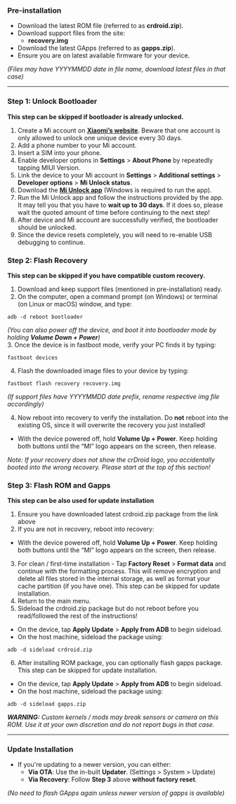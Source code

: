 ### Pre-installation
* Download the latest ROM file (referred to as **crdroid.zip**).
* Download support files from the site:
  - **recovery.img**
* Download the latest GApps (referred to as **gapps.zip**).
* Ensure you are on latest available firmware for your device.

*(Files may have YYYYMMDD date in file name, download latest files in that case)*

---

### Step 1: Unlock Bootloader
**This step can be skipped if bootloader is already unlocked.**

1. Create a Mi account on **[Xiaomi’s website](https://global.account.xiaomi.com/pass/register)**. Beware that one account is only allowed to unlock one unique device every 30 days.  
2. Add a phone number to your Mi account.  
3. Insert a SIM into your phone.  
4. Enable developer options in **Settings** > **About Phone** by repeatedly tapping MIUI Version.  
5. Link the device to your Mi account in **Settings** > **Additional settings** > **Developer options** > **Mi Unlock status**.  
6. Download the **[Mi Unlock app](https://en.miui.com/unlock/download_en.html)** (Windows is required to run the app).  
7. Run the Mi Unlock app and follow the instructions provided by the app. It may tell you that you have to **wait up to 30 days**. If it does so, please wait the quoted amount of time before continuing to the next step!  
8. After device and Mi account are successfully verified, the bootloader should be unlocked.  
9. Since the device resets completely, you will need to re-enable USB debugging to continue.  

### Step 2: Flash Recovery 
**This step can be skipped if you have compatible custom recovery.**

1. Download and keep support files (mentioned in pre-installation) ready.  
2. On the computer, open a command prompt (on Windows) or terminal (on Linux or macOS) window, and type:

```
adb -d reboot bootloader
```
*(You can also power off the device, and boot it into bootloader mode by holding **Volume Down + Power**)*  
3. Once the device is in fastboot mode, verify your PC finds it by typing:  

```
fastboot devices
```
4. Flash the downloaded image files to your device by typing:  

```
fastboot flash recovery recovery.img
```

*(If support files have YYYYMMDD date prefix, rename respective img file accordingly)*

4. Now reboot into recovery to verify the installation. Do **not** reboot into the existing OS, since it will overwrite the recovery you just installed!
  - With the device powered off, hold **Volume Up + Power**. Keep holding both buttons until the “MI” logo appears on the screen, then release.

*Note: If your recovery does not show the crDroid logo, you accidentally booted into the wrong recovery. Please start at the top of this section!*

### Step 3: Flash ROM and Gapps
**This step can be also used for update installation**

1. Ensure you have downloaded latest crdroid.zip package from the link above  
2. If you are not in recovery, reboot into recovery:  
  - With the device powered off, hold **Volume Up + Power**. Keep holding both buttons until the “MI” logo appears on the screen, then release.

3. For clean / first-time installation - Tap **Factory Reset** > **Format data** and continue with the formatting process. This will remove encryption and delete all files stored in the internal storage, as well as format your cache partition (if you have one). This step can be skipped for update installation.  
4. Return to the main menu.  
5. Sideload the crdroid.zip package but do not reboot before you read/followed the rest of the instructions!  
  - On the device, tap **Apply Update** > **Apply from ADB** to begin sideload.
  - On the host machine, sideload the package using:

```
adb -d sideload crdroid.zip
```
6. After installing ROM package, you can optionally flash gapps package. This step can be skipped for update installation.
  - On the device, tap **Apply Update** > **Apply from ADB** to begin sideload.
  - On the host machine, sideload the package using:

```
adb -d sideload gapps.zip
```
***WARNING:***
*Custom kernels / mods may break sensors or camera on this ROM. Use it at your own discretion and do not report bugs in that case.*

---

### Update Installation
* If you're updating to a newer version, you can either:
  - **Via OTA**: Use the in-built **Updater**. (Settings > System > Update)
  - **Via Recovery**: Follow **Step 3** above **without factory reset**.

*(No need to flash GApps again unless newer version of gapps is available)*
